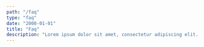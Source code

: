 ```yaml
---
path: "/faq"
type: "faq"
date: "2000-01-01"
title: "Faq"
description: "Lorem ipsum dolor sit amet, consectetur adipiscing elit. Nunc tempus laoreet leo sit amet iaculis."
---
```

